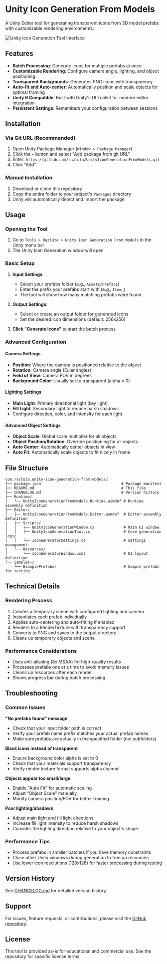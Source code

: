 # Unity Icon Generation From Models

A Unity Editor tool for generating transparent icons from 3D model prefabs with customizable rendering environments.

![Unity Icon Generation Tool Interface](Samples/SampleUi.png)

## Features

- **Batch Processing**: Generate icons for multiple prefabs at once
- **Customizable Rendering**: Configure camera angle, lighting, and object positioning
- **Transparent Backgrounds**: Generates PNG icons with transparency
- **Auto-fit and Auto-center**: Automatically position and scale objects for optimal framing
- **Unity 6 Compatible**: Built with Unity's UI Toolkit for modern editor integration
- **Persistent Settings**: Remembers your configuration between sessions

## Installation

### Via Git URL (Recommended)

1. Open Unity Package Manager (`Window > Package Manager`)
2. Click the `+` button and select "Add package from git URL"
3. Enter: `https://github.com/razluta/UnityIconGenerationFromModels.git`
4. Click "Add"

### Manual Installation

1. Download or clone this repository
2. Copy the entire folder to your project's `Packages` directory
3. Unity will automatically detect and import the package

## Usage

### Opening the Tool

1. Go to `Tools > Razluta > Unity Icon Generation From Models` in the Unity menu bar
2. The Unity Icon Generation window will open

### Basic Setup

1. **Input Settings**:
   - Select your prefabs folder (e.g., `Assets/Prefabs`)
   - Enter the prefix your prefabs start with (e.g., `Item_`)
   - The tool will show how many matching prefabs were found

2. **Output Settings**:
   - Select or create an output folder for generated icons
   - Set the desired icon dimensions (default: 256x256)

3. **Click "Generate Icons"** to start the batch process

### Advanced Configuration

#### Camera Settings
- **Position**: Where the camera is positioned relative to the object
- **Rotation**: Camera angle (Euler angles)
- **Field of View**: Camera FOV in degrees
- **Background Color**: Usually set to transparent (alpha = 0)

#### Lighting Settings
- **Main Light**: Primary directional light (key light)
- **Fill Light**: Secondary light to reduce harsh shadows
- Configure direction, color, and intensity for each light

#### Advanced Object Settings
- **Object Scale**: Global scale multiplier for all objects
- **Object Position/Rotation**: Override positioning for all objects
- **Auto Center**: Automatically center objects in view
- **Auto Fit**: Automatically scale objects to fit nicely in frame

## File Structure

```
com.razluta.unity-icon-generation-from-models/
├── package.json                                    # Package manifest
├── README.md                                       # This file
├── CHANGELOG.md                                    # Version history
├── Runtime/
│   └── UnityIconGenerationFromModels.Runtime.asmdef # Runtime assembly definition
├── Editor/
│   ├── UnityIconGenerationFromModels.Editor.asmdef  # Editor assembly definition
│   ├── Scripts/
│   │   ├── UnityIconGenerationWindow.cs             # Main UI window
│   │   ├── UnityIconGenerationTool.cs               # Core generation logic
│   │   └── IconGeneratorSettings.cs                 # Settings management
│   └── Resources/
│       └── IconGeneratorWindow.uxml                 # UI layout definition
└── Samples~/
    └── ExamplePrefabs/                              # Sample prefabs for testing
```

## Technical Details

### Rendering Process

1. Creates a temporary scene with configured lighting and camera
2. Instantiates each prefab individually
3. Applies auto-centering and auto-fitting if enabled
4. Renders to a RenderTexture with transparency support
5. Converts to PNG and saves to the output directory
6. Cleans up temporary objects and scene

### Performance Considerations

- Uses anti-aliasing (8x MSAA) for high-quality results
- Processes prefabs one at a time to avoid memory issues
- Cleans up resources after each render
- Shows progress bar during batch processing

## Troubleshooting

### Common Issues

**"No prefabs found" message**
- Check that your input folder path is correct
- Verify your prefab name prefix matches your actual prefab names
- Make sure prefabs are actually in the specified folder (not subfolders)

**Black icons instead of transparent**
- Ensure background color alpha is set to 0
- Check that your materials support transparency
- Verify render texture format supports alpha channel

**Objects appear too small/large**
- Enable "Auto Fit" for automatic scaling
- Adjust "Object Scale" manually
- Modify camera position/FOV for better framing

**Poor lighting/shadows**
- Adjust main light and fill light directions
- Increase fill light intensity to reduce harsh shadows
- Consider the lighting direction relative to your object's shape

### Performance Tips

- Process prefabs in smaller batches if you have memory constraints
- Close other Unity windows during generation to free up resources
- Use lower icon resolutions (128x128) for faster processing during testing

## Version History

See [CHANGELOG.md](CHANGELOG.md) for detailed version history.

## Support

For issues, feature requests, or contributions, please visit the [GitHub repository](https://github.com/razluta/UnityIconGenerationFromModels).

## License

This tool is provided as-is for educational and commercial use. See the repository for specific license terms.